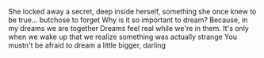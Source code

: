 She locked away a secret, deep inside herself, something she once knew to be true... butchose to forget
Why is it so important to dream? Because, in my dreams we are together
Dreams feel real while we're in them. It's only when we wake up that we realize something was actually strange
You mustn't be afraid to dream a little bigger, darling
